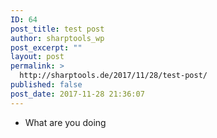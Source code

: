 ```yaml
---
ID: 64
post_title: test post
author: sharptools_wp
post_excerpt: ""
layout: post
permalink: >
  http://sharptools.de/2017/11/28/test-post/
published: false
post_date: 2017-11-28 21:36:07
---
```

*   What are you doing